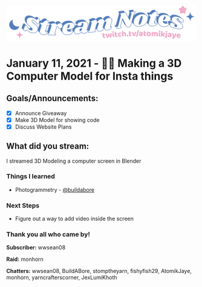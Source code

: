[![atomikjaye Stream Notes](https://raw.githubusercontent.com/atomikjaye/Stream-Notes/master/assets/twitch-panelStream-Notes.png)](http://www.twitch.tv/atomikjaye)
# January 11, 2021 - 🎨✨ Making a 3D Computer Model for Insta things

## Goals/Announcements:
- [x] Announce Giveaway
- [x] Make 3D Model for showing code
- [x] Discuss Website Plans
 
## What did you stream:
I streamed 3D Modeling a computer screen in Blender

### Things I learned
- Photogrammetry - [@buildabore](http://www.twitch.tv/buildabore)

### Next Steps
- Figure out a way to add video inside the screen


### Thank you all who came by!
**Subscriber:** wwsean08

**Raid:** monhorn

**Chatters:** wwsean08, BuildABore, stomptheyarn, fishyfish29, AtomikJaye, monhorn, yarncrafterscorner, JexLumiKhoth
